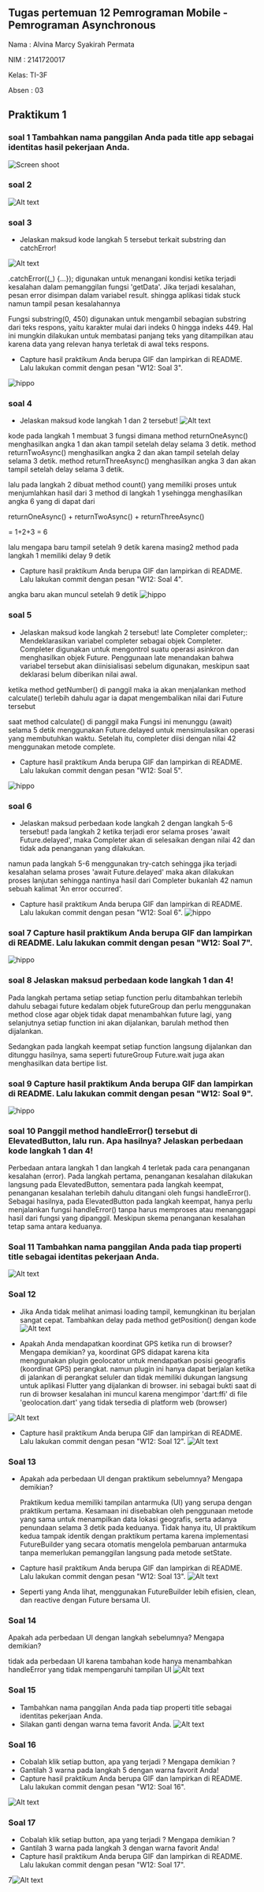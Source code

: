 ## Tugas pertemuan 12 Pemrograman Mobile - Pemrograman Asynchronous ##

Nama : Alvina Marcy Syakirah Permata

NIM : 2141720017

Kelas: TI-3F

Absen : 03

## Praktikum 1
### soal 1 Tambahkan nama panggilan Anda pada title app sebagai identitas hasil pekerjaan Anda.
![Screen shoot](/week-12/docs/p1s1.png)

### soal 2 
![Alt text](/week-12/docs/p1s2.png)

### soal 3
- Jelaskan maksud kode langkah 5 tersebut terkait substring dan catchError!

![Alt text](/week-12/docs/p1s3.png)

.catchError((_) {...}); digunakan untuk menangani kondisi ketika terjadi kesalahan dalam pemanggilan fungsi 'getData'. Jika terjadi kesalahan, pesan error disimpan dalam variabel result. shingga aplikasi tidak stuck namun tampil pesan kesalahannya

Fungsi substring(0, 450) digunakan untuk mengambil sebagian substring dari teks respons, yaitu karakter mulai dari indeks 0 hingga indeks 449. Hal ini mungkin dilakukan untuk membatasi panjang teks yang ditampilkan atau karena data yang relevan hanya terletak di awal teks respons.

- Capture hasil praktikum Anda berupa GIF dan lampirkan di README. Lalu lakukan commit dengan pesan "W12: Soal 3".

![hippo](https://github.com/Marcysp/2141720017-mobile-2023/blob/main/week-12/docs/praktikum1.gif)

### soal 4 
- Jelaskan maksud kode langkah 1 dan 2 tersebut!
![Alt text](/week-12/docs/p2.png)

kode pada langkah 1
membuat 3 fungsi dimana method returnOneAsync() menghasilkan angka 1 dan akan tampil setelah delay selama 3 detik.
method returnTwoAsync() menghasilkan angka 2 dan akan tampil setelah delay selama 3 detik.
method returnThreeAsync() menghasilkan angka 3 dan akan tampil setelah delay selama 3 detik.

lalu pada langkah 2 dibuat method count() yang memiliki proses untuk menjumlahkan hasil dari 3 method di langkah 1 ysehingga menghasilkan angka 6 yang di dapat dari 

returnOneAsync() + returnTwoAsync() + returnThreeAsync()

= 1+2+3 = 6

lalu mengapa baru tampil setelah 9 detik karena masing2 method pada langkah 1 memiliki delay 9 detik

- Capture hasil praktikum Anda berupa GIF dan lampirkan di README. Lalu lakukan commit dengan pesan "W12: Soal 4".

angka baru akan muncul setelah 9 detik 
![hippo](https://github.com/Marcysp/2141720017-mobile-2023/blob/main/week-12/docs/praktikum2.gif)


### soal 5
- Jelaskan maksud kode langkah 2 tersebut!
late Completer completer;: Mendeklarasikan variabel completer sebagai objek Completer. Completer digunakan untuk mengontrol suatu operasi asinkron dan menghasilkan objek Future. Penggunaan late menandakan bahwa variabel tersebut akan diinisialisasi sebelum digunakan, meskipun saat deklarasi belum diberikan nilai awal.

ketika method getNumber() di panggil maka ia akan menjalankan method calculate() terlebih dahulu agar ia dapat mengembalikan nilai dari Future tersebut

saat method calculate() di panggil maka Fungsi ini menunggu (await) selama 5 detik menggunakan Future.delayed untuk mensimulasikan operasi yang membutuhkan waktu. Setelah itu, completer diisi dengan nilai 42 menggunakan metode complete.

- Capture hasil praktikum Anda berupa GIF dan lampirkan di README. Lalu lakukan commit dengan pesan "W12: Soal 5".

![hippo](https://github.com/Marcysp/2141720017-mobile-2023/blob/main/week-12/docs/praktikum3_soal5.gif)

### soal 6
- Jelaskan maksud perbedaan kode langkah 2 dengan langkah 5-6 tersebut!
pada langkah 2 ketika terjadi eror selama proses 'await Future.delayed', maka Completer akan di selesaikan dengan nilai 42 dan tidak ada penanganan yang dilakukan. 

namun pada langkah 5-6 menggunakan try-catch sehingga jika terjadi kesalahan selama proses 'await Future.delayed' maka akan dilakukan proses lanjutan sehingga nantinya hasil dari Completer bukanlah 42 namun sebuah kalimat 'An error occurred'.

- Capture hasil praktikum Anda berupa GIF dan lampirkan di README. Lalu lakukan commit dengan pesan "W12: Soal 6".
![hippo](/week-12/docs/praktikum3_soal6.gif)

### soal 7 Capture hasil praktikum Anda berupa GIF dan lampirkan di README. Lalu lakukan commit dengan pesan "W12: Soal 7".

![hippo](/week-12/docs/praktikum4_soal7.gif)

### soal 8 Jelaskan maksud perbedaan kode langkah 1 dan 4!
Pada langkah pertama setiap setiap function perlu ditambahkan terlebih dahulu sebagai future kedalam objek futureGroup dan perlu menggunakan method close agar objek tidak dapat menambahkan future lagi, yang selanjutnya setiap function ini akan dijalankan, barulah method then dijalankan. 

Sedangkan pada langkah keempat setiap function langsung dijalankan dan ditunggu hasilnya, sama seperti futureGroup Future.wait juga akan menghasilkan data bertipe list.

### soal 9 Capture hasil praktikum Anda berupa GIF dan lampirkan di README. Lalu lakukan commit dengan pesan "W12: Soal 9".

![hippo](/week-12/docs/praktikum5_soal9.gif)

### soal 10 Panggil method handleError() tersebut di ElevatedButton, lalu run. Apa hasilnya? Jelaskan perbedaan kode langkah 1 dan 4!

Perbedaan antara langkah 1 dan langkah 4 terletak pada cara penanganan kesalahan (error). Pada langkah pertama, penanganan kesalahan dilakukan langsung pada ElevatedButton, sementara pada langkah keempat, penanganan kesalahan terlebih dahulu ditangani oleh fungsi handleError(). Sebagai hasilnya, pada ElevatedButton pada langkah keempat, hanya perlu menjalankan fungsi handleError() tanpa harus memproses atau menanggapi hasil dari fungsi yang dipanggil. Meskipun skema penanganan kesalahan tetap sama antara keduanya.

### Soal 11 Tambahkan nama panggilan Anda pada tiap properti title sebagai identitas pekerjaan Anda.
![Alt text](/week-12/docs/p6s11.png)

### Soal 12
- Jika Anda tidak melihat animasi loading tampil, kemungkinan itu berjalan sangat cepat. Tambahkan delay pada method getPosition() dengan kode 
![Alt text](/week-12/docs/p6s12.png)

- Apakah Anda mendapatkan koordinat GPS ketika run di browser? Mengapa demikian?
ya, koordinat GPS didapat karena kita menggunakan  plugin geolocator untuk mendapatkan posisi geografis (koordinat GPS) perangkat. namun plugin ini hanya dapat berjalan ketika di jalankan di perangkat seluler dan tidak memiliki dukungan langsung untuk aplikasi Flutter yang dijalankan di browser.
ini sebagai bukti saat di run di browser
kesalahan ini muncul karena mengimpor 'dart:ffi' di file 'geolocation.dart' yang tidak tersedia di platform web (browser)

![Alt text](/week-12/docs/p6s12_2.png)

- Capture hasil praktikum Anda berupa GIF dan lampirkan di README. Lalu lakukan commit dengan pesan "W12: Soal 12".
![Alt text](/week-12/docs/praktikum6_soal12.gif)

### Soal 13

- Apakah ada perbedaan UI dengan praktikum sebelumnya? Mengapa demikian?

    Praktikum kedua memiliki tampilan antarmuka (UI) yang serupa dengan praktikum pertama. Kesamaan ini disebabkan oleh penggunaan metode yang sama untuk menampilkan data lokasi geografis, serta adanya penundaan selama 3 detik pada keduanya. Tidak hanya itu, UI praktikum kedua tampak identik dengan praktikum pertama karena implementasi FutureBuilder yang secara otomatis mengelola pembaruan antarmuka tanpa memerlukan pemanggilan langsung pada metode setState.

- Capture hasil praktikum Anda berupa GIF dan lampirkan di README. Lalu lakukan commit dengan pesan "W12: Soal 13".
![Alt text](/week-12/docs/praktikum7_soal13.gif)

- Seperti yang Anda lihat, menggunakan FutureBuilder lebih efisien, clean, dan reactive dengan Future bersama UI.

### Soal 14
Apakah ada perbedaan UI dengan langkah sebelumnya? Mengapa demikian?

tidak ada perbedaan UI karena tambahan kode hanya menambahkan  handleError yang tidak mempengaruhi tampilan UI
![Alt text](/week-12/docs/praktikum7_soal14.gif)

### Soal 15 
- Tambahkan nama panggilan Anda pada tiap properti title sebagai identitas pekerjaan Anda.
- Silakan ganti dengan warna tema favorit Anda.
![Alt text](/week-12/docs/p8s15.png)

### Soal 16

- Cobalah klik setiap button, apa yang terjadi ? Mengapa demikian ?
- Gantilah 3 warna pada langkah 5 dengan warna favorit Anda!
- Capture hasil praktikum Anda berupa GIF dan lampirkan di README. Lalu lakukan commit dengan pesan "W12: Soal 16".

![Alt text](/week-12/docs/praktikum8_soal16.gif)

### Soal 17

- Cobalah klik setiap button, apa yang terjadi ? Mengapa demikian ?
- Gantilah 3 warna pada langkah 3 dengan warna favorit Anda!
- Capture hasil praktikum Anda berupa GIF dan lampirkan di README. Lalu lakukan commit dengan pesan "W12: Soal 17".

7![Alt text](/week-12/docs/praktikum9_soal16.gif)
